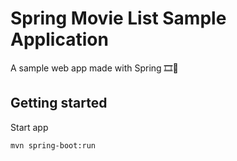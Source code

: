 # Spring Movie List Sample Application 
A sample web app made with Spring 🎞️🍿

## Getting started

Start app
```
mvn spring-boot:run
```
